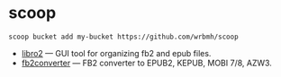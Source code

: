 # scoop
    scoop bucket add my-bucket https://github.com/wrbmh/scoop

 - [libro2](https://github.com/dnkorpushov/libro2) — GUI tool for organizing fb2 and epub files.
 - [fb2converter](https://github.com/rupor-github/fb2converter) — FB2 converter to EPUB2, KEPUB, MOBI 7/8, AZW3.
